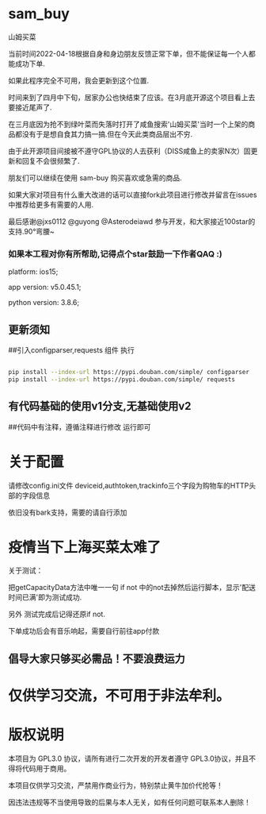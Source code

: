 # sam_buy
山姆买菜

当前时间2022-04-18根据自身和身边朋友反馈正常下单，但不能保证每一个人都能成功下单.

如果此程序完全不可用，我会更新到这个位置.

时间来到了四月中下旬，居家办公也快结束了应该。在3月底开源这个项目看上去要接近尾声了.

在三月底因为抢不到绿叶菜而失落时打开了咸鱼搜索'山姆买菜'当时一个上架的商品都没有于是想自食其力搞一搞.但在今天此类商品层出不穷.

由于此开源项目间接被不遵守GPL协议的人去获利（DISS咸鱼上的卖家N次）固更新和回复不会很频繁了.

朋友们可以继续在使用 sam-buy 购买喜欢或急需的商品.

如果大家对项目有什么重大改进的话可以直接fork此项目进行修改并留言在issues中推荐给更多有需要的人用.

最后感谢@jxs0112 @guyong @Asterodeiawd 参与开发，和大家接近100star的支持.90°弯腰~

### 如果本工程对你有所帮助,记得点个star鼓励一下作者QAQ :)

platform: ios15;

app version: v5.0.45.1;

python version: 3.8.6;

## 更新须知
##引入configparser,requests 组件
执行
```bash

pip install --index-url https://pypi.douban.com/simple/ configparser
pip install --index-url https://pypi.douban.com/simple/ requests

```

## 有代码基础的使用v1分支,无基础使用v2
##代码中有注释，遵循注释进行修改 运行即可

# 关于配置
请修改config.ini文件
deviceid,authtoken,trackinfo三个字段为购物车的HTTP头部的字段信息

依旧没有bark支持，需要的请自行添加

# 疫情当下上海买菜太难了


关于测试：

把getCapacityData方法中唯一一句 if not 中的not去掉然后运行脚本，显示'配送时间已满'即为测试成功.

另外 测试完成后记得还原if not.

下单成功后会有音乐响起，需要自行前往app付款


## 倡导大家只够买必需品！不要浪费运力

# 仅供学习交流，不可用于非法牟利。

# 版权说明

本项目为 GPL3.0 协议，请所有进行二次开发的开发者遵守 GPL3.0协议，并且不得将代码用于商用。

本项目仅供学习交流，严禁用作商业行为，特别禁止黄牛加价代抢等！

因违法违规等不当使用导致的后果与本人无关，如有任何问题可联系本人删除！
